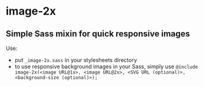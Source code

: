 # image-2x
## Simple Sass mixin for quick responsive images

Use:

- put `_image-2x.sass` in your stylesheets directory
- to use responsive background images in your Sass, simply use `@include image-2x(<image URL@1x>, <image URL@2x>, <SVG URL (optional)>, <background-size (optional)>);`
